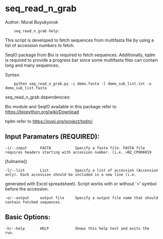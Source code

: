 # seq_read_n_grab

Author: Murat Buyukyoruk

        seq_read_n_grab help:

This script is developed to fetch sequences from multifasta file by using a list of accession numbers to fetch. 

SeqIO package from Bio is required to fetch sequences. Additionally, tqdm is required to provide a progress bar since some multifasta files can contain long and 
many sequences.

Syntax:

        python seq_read_n_grab.py -i demo.fasta -l demo_sub_list.txt -o demo_sub_list.fasta

seq_read_n_grab dependencies:

Bio module and SeqIO available in this package      refer to https://biopython.org/wiki/Download

tqdm                                                refer to https://pypi.org/project/tqdm/

Input Paramaters (REQUIRED):
----------------------------
	-i/--input		FASTA			Specify a fasta file. FASTA file requires headers starting with accession number. (i.e. >NZ_CP006019 
[fullname])

	-l/--list		List			Specify a list of accession (Accession only). Each accession should be included in a new line (i.e. 
generated with Excel spreadsheet). Script works with or without '>' symbol before the accession.

	-o/--output		output file	    Specify a output file name that should contain fetched sequences.

Basic Options:
--------------
	-h/--help		HELP			Shows this help text and exits the run.

